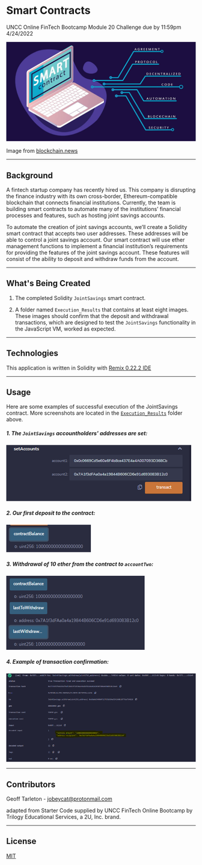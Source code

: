 # Smart Contracts
UNCC Online FinTech Bootcamp Module 20 Challenge due by 11:59pm 4/24/2022

<img src="Images/smart_contract.jpg"/>

Image from [blockchain.news](https://blockchain.news/news/what-are-smart-contracts-and-why-are-they-important)

---

## Background

A fintech startup company has recently hired us. This company is disrupting the finance industry with its own cross-border, Ethereum-compatible blockchain that connects financial institutions. Currently, the team is building smart contracts to automate many of the institutions’ financial processes and features, such as hosting joint savings accounts.

To automate the creation of joint savings accounts, we’ll create a Solidity smart contract that accepts two user addresses. These addresses will be able to control a joint savings account. Our smart contract will use ether management functions to implement a financial institution’s requirements for providing the features of the joint savings account. These features will consist of the ability to deposit and withdraw funds from the account.

---

## What's Being Created

 1. The completed Solidity `JointSavings` smart contract.

 2. A folder named `Execution_Results` that contains at least eight images. These images should confirm that the deposit and withdrawal transactions, which are designed to test the `JointSavings` functionality in the JavaScript VM, worked as expected.

---

## Technologies

This application is written in Solidity with [Remix 0.22.2 IDE](https://remix-ide.readthedocs.io/en/latest/index.html)
  
---

## Usage

Here are some examples of successful execution of the JointSavings contract. More screenshots are located in the [`Execution_Results`](Execution_Results) folder above.

##### 1. The `JointSavings` accountholders' addresses are set:
![](Execution_Results/1_setAccounts_input.png)

##### 2. Our first deposit to the contract:
![](Execution_Results/2_contractBalance_1.png)

##### 3. Withdrawal of 10 ether from the contract to `accountTwo`:
![](Execution_Results/3_withdraw_contractBalance_2.png)

##### 4. Example of transaction confirmation:
![](Execution_Results/3_withdraw_accountTwo.png)


---

## Contributors
Geoff Tarleton - jobeycat@protonmail.com

adapted from Starter Code supplied by UNCC FinTech Online Bootcamp by Trilogy Educational Services, a 2U, Inc. brand.

---

## License

[MIT](LICENSE)
